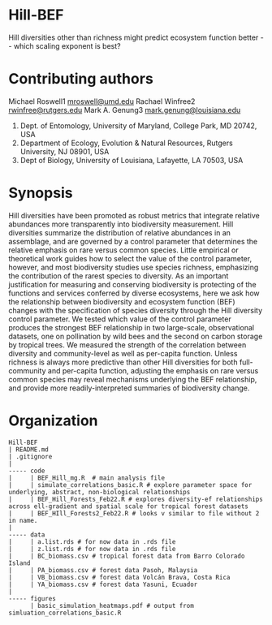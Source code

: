 # Hill-BEF

Hill diversities other than richness might predict ecosystem function better --
which scaling exponent is best?


# Contributing authors

Michael Roswell1 mroswell@umd.edu
Rachael Winfree2 rwinfree@rutgers.edu
Mark A. Genung3 mark.genung@louisiana.edu

1. Dept. of Entomology, University of Maryland, College Park, MD 20742, USA
1. Department of Ecology, Evolution & Natural Resources, Rutgers University, NJ
08901, USA
1. Dept of Biology, University of Louisiana, Lafayette, LA 70503, USA


# Synopsis 

Hill diversities have been promoted as robust metrics that integrate relative
abundances more transparently into biodiversity measurement. Hill diversities
summarize the distribution of relative abundances in an assemblage, and are
governed by a control parameter that determines the relative emphasis on rare
versus common species. Little empirical or theoretical work guides how to select
the value of the control parameter, however, and most biodiversity studies use
species richness, emphasizing the contribution of the rarest species to
diversity. As an important justification for measuring and conserving
biodiversity is protecting of the functions and services conferred by diverse
ecosystems, here we ask how the relationship between biodiversity and ecosystem
function (BEF) changes with the specification of species diversity through the
Hill diversity control parameter. We tested which value of the control parameter
produces the strongest BEF relationship in two large-scale, observational
datasets, one on pollination by wild bees and the second on carbon storage by
tropical trees. We measured the strength of the correlation between diversity
and community-level as well as per-capita function. Unless richness is always
more predictive than other Hill diversities for both full-community and
per-capita function, adjusting the emphasis on rare versus common species may
reveal mechanisms underlying the BEF relationship, and provide more
readily-interpreted summaries of biodiversity change.

# Organization
```
Hill-BEF
| README.md
| .gitignore
|
----- code
|     | BEF_Hill_mg.R  # main analysis file
|     | simulate_correlations_basic.R # explore parameter space for underlying, abstract, non-biological relationships
|     | BEF_Hill_Forests_Feb22.R # explores diversity-ef relationships across ell-gradient and spatial scale for tropical forest datasets
|     | BEF_HIll_Forests2_Feb22.R # looks v similar to file without 2 in name. 
| 
----- data
|     | a.list.rds # for now data in .rds file
|     | z.list.rds # for now data in .rds file
|     | BC_biomass.csv # tropical forest data from Barro Colorado Island
|     | PA_biomass.csv # forest data Pasoh, Malaysia
|     | VB_biomass.csv # forest data Volcán Brava, Costa Rica
|     | YA_biomass.csv # forest data Yasuni, Ecuador
|
----- figures
      | basic_simulation_heatmaps.pdf # output from simluation_correlations_basic.R
```



